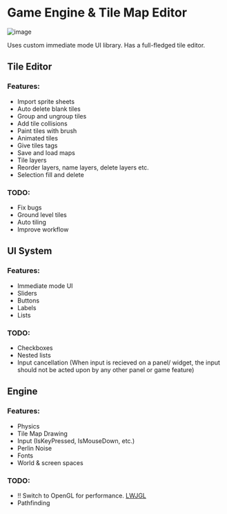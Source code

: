 # Game Engine & Tile Map Editor

![image](https://github.com/user-attachments/assets/570d5e27-26f2-4b00-9b62-5b8dc0686861)

Uses custom immediate mode UI library. Has a full-fledged tile editor.

## Tile Editor
### Features:
 - Import sprite sheets
 - Auto delete blank tiles
 - Group and ungroup tiles 
 - Add tile collisions
 - Paint tiles with brush
 - Animated tiles
 - Give tiles tags
 - Save and load maps
 - Tile layers
 - Reorder layers, name layers, delete layers etc.
 - Selection fill and delete
### TODO:
 - Fix bugs
 - Ground level tiles
 - Auto tiling
 - Improve workflow

## UI System
### Features:
 - Immediate mode UI
 - Sliders
 - Buttons
 - Labels
 - Lists
### TODO:
 - Checkboxes
 - Nested lists
 - Input cancellation (When input is recieved on a panel/ widget, the input should not be acted upon by any other panel or game feature)


## Engine
### Features:
 - Physics
 - Tile Map Drawing
 - Input (IsKeyPressed, IsMouseDown, etc.)
 - Perlin Noise
 - Fonts
 - World & screen spaces
### TODO:
 - !! Switch to OpenGL for performance. [LWJGL](https://www.lwjgl.org/)
 - Pathfinding
